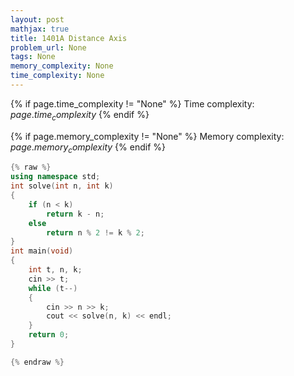 ```yaml
---
layout: post
mathjax: true
title: 1401A Distance Axis
problem_url: None
tags: None
memory_complexity: None
time_complexity: None
---
```




{% if page.time_complexity != "None" %}
Time complexity: ${{ page.time_complexity }}$
{% endif %}

{% if page.memory_complexity != "None" %}
Memory complexity: ${{ page.memory_complexity }}$
{% endif %}

```cpp
{% raw %}
using namespace std;
int solve(int n, int k)
{
    if (n < k)
        return k - n;
    else
        return n % 2 != k % 2;
}
int main(void)
{
    int t, n, k;
    cin >> t;
    while (t--)
    {
        cin >> n >> k;
        cout << solve(n, k) << endl;
    }
    return 0;
}

{% endraw %}
```